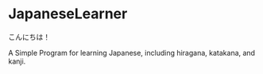 # JapaneseLearner

こんにちは！

A Simple Program for learning Japanese, including hiragana, katakana, and kanji.
